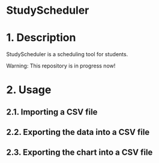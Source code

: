 # StudyScheduler

# 1. Description
StudyScheduler is a scheduling tool for students.

Warning: This repository is in progress now!

# 2. Usage

## 2.1. Importing a CSV file

## 2.2. Exporting the data into a CSV file

## 2.3. Exporting the chart into a CSV file

